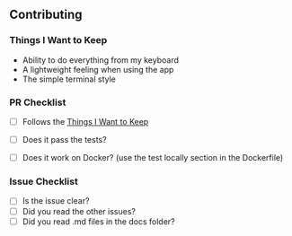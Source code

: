 ## Contributing


### Things I Want to Keep

- Ability to do everything from my keyboard
- A lightweight feeling when using the app
- The simple terminal style


### PR Checklist

- [ ] Follows the [Things I Want to Keep](#things-i-want-to-keep)
- [ ] Does it pass the tests?
- [ ] Does it work on Docker? (use the test locally section in the Dockerfile) 


### Issue Checklist

- [ ] Is the issue clear?
- [ ] Did you read the other issues?
- [ ] Did you read .md files in the docs folder?
